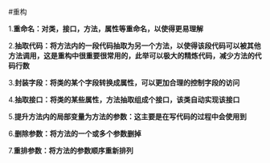 #重构

1.**重命名：对类，接口，方法，属性等重命名，以使得更易理解**

2.**抽取代码：将方法内的一段代码抽取为另一个方法，以使得该段代码可以被其他方法调用，这是重构中很重要很常用的，此举可以极大的精炼代码，减少方法的代码行数**

3.**封装字段：将类的某个字段转换成属性，可以更加合理的控制字段的访问**

4.**抽取接口：将类的某些属性，方法抽取组成个接口，该类自动实现该接口**

5.**提升方法内的局部变量为方法的参数：这主要是在写代码的过程中会使用到**

6.**删除参数：将方法的一个或多个参数删掉**

7.**重排参数：将方法的参数顺序重新排列**